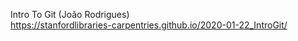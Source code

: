 Intro To Git (João Rodrigues)       
https://stanfordlibraries-carpentries.github.io/2020-01-22_IntroGit/ 
